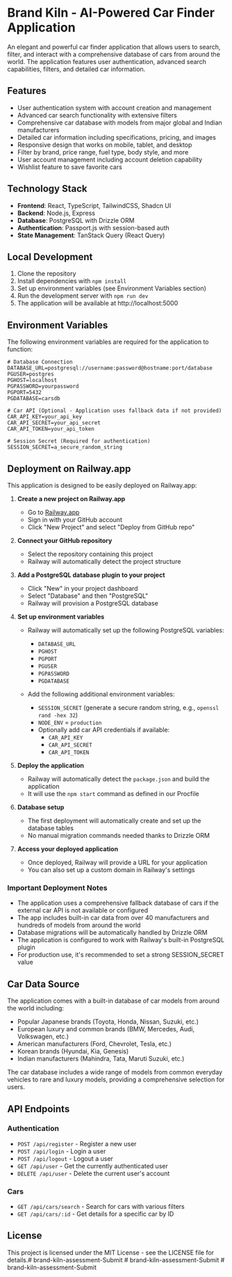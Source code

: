 # Brand Kiln - AI-Powered Car Finder Application

An elegant and powerful car finder application that allows users to search, filter, and interact with a comprehensive database of cars from around the world. The application features user authentication, advanced search capabilities, filters, and detailed car information.

## Features

- User authentication system with account creation and management
- Advanced car search functionality with extensive filters
- Comprehensive car database with models from major global and Indian manufacturers
- Detailed car information including specifications, pricing, and images
- Responsive design that works on mobile, tablet, and desktop
- Filter by brand, price range, fuel type, body style, and more
- User account management including account deletion capability
- Wishlist feature to save favorite cars

## Technology Stack

- **Frontend**: React, TypeScript, TailwindCSS, Shadcn UI
- **Backend**: Node.js, Express
- **Database**: PostgreSQL with Drizzle ORM
- **Authentication**: Passport.js with session-based auth
- **State Management**: TanStack Query (React Query)

## Local Development

1. Clone the repository
2. Install dependencies with `npm install`
3. Set up environment variables (see Environment Variables section)
4. Run the development server with `npm run dev`
5. The application will be available at http://localhost:5000

## Environment Variables

The following environment variables are required for the application to function:

```env
# Database Connection
DATABASE_URL=postgresql://username:password@hostname:port/database
PGUSER=postgres
PGHOST=localhost
PGPASSWORD=yourpassword
PGPORT=5432
PGDATABASE=carsdb

# Car API (Optional - Application uses fallback data if not provided)
CAR_API_KEY=your_api_key
CAR_API_SECRET=your_api_secret
CAR_API_TOKEN=your_api_token

# Session Secret (Required for authentication)
SESSION_SECRET=a_secure_random_string
```

## Deployment on Railway.app

This application is designed to be easily deployed on Railway.app:

1. **Create a new project on Railway.app**
   - Go to [Railway.app](https://railway.app/)
   - Sign in with your GitHub account
   - Click "New Project" and select "Deploy from GitHub repo"

2. **Connect your GitHub repository**
   - Select the repository containing this project
   - Railway will automatically detect the project structure

3. **Add a PostgreSQL database plugin to your project**
   - Click "New" in your project dashboard
   - Select "Database" and then "PostgreSQL"
   - Railway will provision a PostgreSQL database

4. **Set up environment variables**
   - Railway will automatically set up the following PostgreSQL variables:
     - `DATABASE_URL`
     - `PGHOST`
     - `PGPORT`
     - `PGUSER`
     - `PGPASSWORD`
     - `PGDATABASE`
   
   - Add the following additional environment variables:
     - `SESSION_SECRET` (generate a secure random string, e.g., `openssl rand -hex 32`)
     - `NODE_ENV` = `production`
     - Optionally add car API credentials if available:
       - `CAR_API_KEY`
       - `CAR_API_SECRET`
       - `CAR_API_TOKEN`

5. **Deploy the application**
   - Railway will automatically detect the `package.json` and build the application
   - It will use the `npm start` command as defined in our Procfile

6. **Database setup**
   - The first deployment will automatically create and set up the database tables
   - No manual migration commands needed thanks to Drizzle ORM

7. **Access your deployed application**
   - Once deployed, Railway will provide a URL for your application
   - You can also set up a custom domain in Railway's settings

### Important Deployment Notes

- The application uses a comprehensive fallback database of cars if the external car API is not available or configured
- The app includes built-in car data from over 40 manufacturers and hundreds of models from around the world
- Database migrations will be automatically handled by Drizzle ORM
- The application is configured to work with Railway's built-in PostgreSQL plugin
- For production use, it's recommended to set a strong SESSION_SECRET value

## Car Data Source

The application comes with a built-in database of car models from around the world including:

- Popular Japanese brands (Toyota, Honda, Nissan, Suzuki, etc.)
- European luxury and common brands (BMW, Mercedes, Audi, Volkswagen, etc.)
- American manufacturers (Ford, Chevrolet, Tesla, etc.)
- Korean brands (Hyundai, Kia, Genesis)
- Indian manufacturers (Mahindra, Tata, Maruti Suzuki, etc.)

The car database includes a wide range of models from common everyday vehicles to rare and luxury models, providing a comprehensive selection for users.

## API Endpoints

### Authentication
- `POST /api/register` - Register a new user
- `POST /api/login` - Login a user
- `POST /api/logout` - Logout a user
- `GET /api/user` - Get the currently authenticated user
- `DELETE /api/user` - Delete the current user's account

### Cars
- `GET /api/cars/search` - Search for cars with various filters
- `GET /api/cars/:id` - Get details for a specific car by ID

## License

This project is licensed under the MIT License - see the LICENSE file for details.#   b r a n d - k i l n - a s s e s s m e n t - S u b m i t  
 #   b r a n d - k i l n - a s s e s s m e n t - S u b m i t  
 #   b r a n d - k i l n - a s s e s s m e n t - S u b m i t  
 